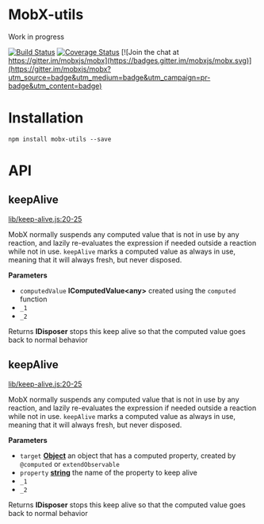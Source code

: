 # MobX-utils

Work in progress

[![Build Status](https://travis-ci.org/mobxjs/mobx-utils.svg?branch=master)](https://travis-ci.org/mobxjs/mobx-utils)
[![Coverage Status](https://coveralls.io/repos/github/mobxjs/mobx-utils/badge.svg?branch=master)](https://coveralls.io/github/mobxjs/mobx-utils?branch=master)
[![Join the chat at https://gitter.im/mobxjs/mobx](https://badges.gitter.im/mobxjs/mobx.svg)](https://gitter.im/mobxjs/mobx?utm_source=badge&utm_medium=badge&utm_campaign=pr-badge&utm_content=badge)

# Installation

`npm install mobx-utils --save`

# API

## keepAlive

[lib/keep-alive.js:20-25](https://github.com/mobxjs/mobx-utils/blob/d39fe6ac3587e1a9a6ab36d3850089bd6f880692/lib/keep-alive.js#L20-L25 "Source code on GitHub")

MobX normally suspends any computed value that is not in use by any reaction,
and lazily re-evaluates the expression if needed outside a reaction while not in use.
`keepAlive` marks a computed value as always in use, meaning that it will always fresh, but never disposed.

**Parameters**

-   `computedValue` **IComputedValue&lt;any>** created using the `computed` function
-   `_1`  
-   `_2`  

Returns **IDisposer** stops this keep alive so that the computed value goes back to normal behavior

## keepAlive

[lib/keep-alive.js:20-25](https://github.com/mobxjs/mobx-utils/blob/d39fe6ac3587e1a9a6ab36d3850089bd6f880692/lib/keep-alive.js#L20-L25 "Source code on GitHub")

MobX normally suspends any computed value that is not in use by any reaction,
and lazily re-evaluates the expression if needed outside a reaction while not in use.
`keepAlive` marks a computed value as always in use, meaning that it will always fresh, but never disposed.

**Parameters**

-   `target` **[Object](https://developer.mozilla.org/en-US/docs/Web/JavaScript/Reference/Global_Objects/Object)** an object that has a computed property, created by `@computed` or `extendObservable`
-   `property` **[string](https://developer.mozilla.org/en-US/docs/Web/JavaScript/Reference/Global_Objects/String)** the name of the property to keep alive
-   `_1`  
-   `_2`  

Returns **IDisposer** stops this keep alive so that the computed value goes back to normal behavior
